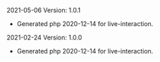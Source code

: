 2021-05-06 Version: 1.0.1
- Generated php 2020-12-14 for live-interaction.

2021-02-24 Version: 1.0.0
- Generated php 2020-12-14 for live-interaction.


